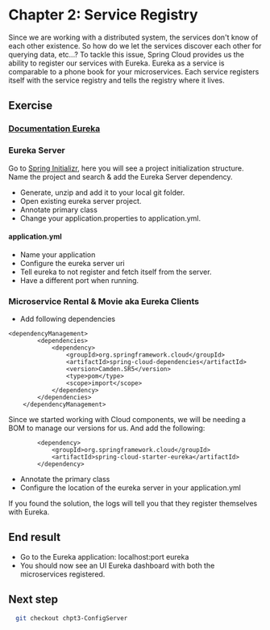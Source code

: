 # Chapter 2: Service Registry 
Since we are working with a distributed system, the services don't know of each other existence.
So how do we let the services discover each other for querying data, etc...? 
To tackle this issue, Spring Cloud provides us the ability to register our services with Eureka.
Eureka as a service is comparable to a phone book for your microservices.
Each service registers itself with the service registry and tells the registry where it lives.

## Exercise

### [Documentation Eureka](http://cloud.spring.io/spring-cloud-static/spring-cloud-netflix/1.3.4.RELEASE/)
 
### Eureka Server
Go to [Spring Initializr](https://start.spring.io/), here you will see a project initialization structure. 
Name the project and search & add the Eureka Server dependency.  
* Generate, unzip and add it to your local git folder.
* Open existing eureka server project. 
* Annotate primary class
* Change your application.properties to application.yml.

#### application.yml
* Name your application
* Configure the eureka server uri
* Tell eureka to not register and fetch itself from the server. 
* Have a different port when running.

### Microservice Rental & Movie aka Eureka Clients
* Add following dependencies 

``` maven
<dependencyManagement>
		<dependencies>
			<dependency>
				<groupId>org.springframework.cloud</groupId>
				<artifactId>spring-cloud-dependencies</artifactId>
				<version>Camden.SR5</version>
				<type>pom</type>
				<scope>import</scope>
			</dependency>
		</dependencies>
	</dependencyManagement>
```
Since we started working with Cloud components, we will be needing a BOM to manage our versions for us. 
And add the following:

``` maven
		<dependency>
			<groupId>org.springframework.cloud</groupId>
			<artifactId>spring-cloud-starter-eureka</artifactId>
		</dependency>
```
* Annotate the primary class
* Configure the location of the eureka server in your application.yml

If you found the solution, the logs will tell you that they register themselves with Eureka.

## End result
* Go to the Eureka application: localhost:port eureka 
* You should now see an UI Eureka dashboard with both the microservices registered.


## Next step
 ```sh
   git checkout chpt3-ConfigServer
   ```





